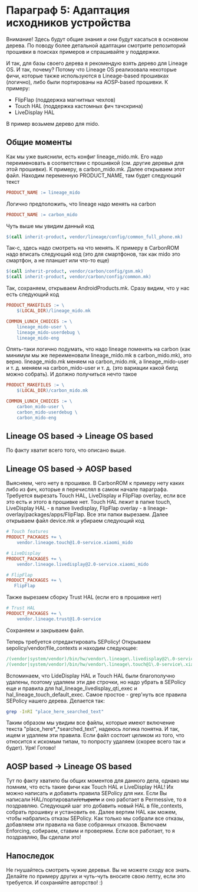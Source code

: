 # Параграф 5: Адаптация исходников устройства

Внимание! Здесь будут общие знания и они будут касаться в основном дерева. По поводу более детальной адаптации смотрите репозиторий прошивки в поисках примеров и спрашивайте у поддержки.

И так, для базы своего дерева я рекомендую взять дерево для Lineage OS. И так, почему? Потому что Lineage OS реализовала некоторые фичи, которые также используются в Lineage-based прошивках (логично), либо были портированы на AOSP-based прошивки. К примеру:

- FlipFlap (поддержка магнитных чехлов)
- Touch HAL (поддержка кастомных фич тачскрина)
- LiveDisplay HAL

В пример возьмем дерево для mido.

## Общие моменты

Как мы уже выяснили, есть конфиг lineage_mido.mk. Его надо переименовать в соответствии с прошивкой (см. другие деревья для этой прошивки). К примеру, в carbon_mido.mk. Далее открываем этот файл. Находим переменную PRODUCT_NAME, там будет следующий текст

```makefile
PRODUCT_NAME := lineage_mido
```

Логично предположить, что lineage надо менять на carbon

```makefile
PRODUCT_NAME := carbon_mido
```

Чуть выше мы увидим данный код

```makefile
$(call inherit-product, vendor/lineage/config/common_full_phone.mk)
```

Так-с, здесь надо смотреть на что менять. К примеру в CarbonROM надо вписать следующий код (это для смартфонов, так как mido это смартфон, а не планшет или что-то еще)

````makefile
$(call inherit-product, vendor/carbon/config/gsm.mk)
$(call inherit-product, vendor/carbon/config/common.mk)
````

Так, сохраняем, открываем AndroidProducts.mk. Сразу видим, что у нас есть следующий код

```makefile
PRODUCT_MAKEFILES := \
    $(LOCAL_DIR)/lineage_mido.mk

COMMON_LUNCH_CHOICES := \
    lineage_mido-user \
    lineage_mido-userdebug \
    lineage_mido-eng
```

Опять-таки логично подумать, что надо lineage поменять на carbon (как минимум мы же переименовали lineage_mido.mk в carbon_mido.mk), это верно. lineage_mido.mk меняем на carbon_mido.mk, а lineage_mido-user и т. д. меняем на carbon_mido-user и т. д. (это вариации какой билд можно собрать). И должно получиться нечто такое

```makefile
PRODUCT_MAKEFILES := \
    $(LOCAL_DIR)/carbon_mido.mk

COMMON_LUNCH_CHOICES := \
    carbon_mido-user \
    carbon_mido-userdebug \
    carbon_mido-eng
```

## Lineage OS based -> Lineage OS based

По факту хватит всего того, что описано выше.

## Lineage OS based -> AOSP based

Выясняем, чего нету в прошивке. В CarbonROM к примеру нету каких либо из фич, которые я перечислял в самом начале параграфа. Требуется вырезать Touch HAL, LiveDisplay и FlipFlap overlay, если все это есть и этого в прошивке нет. Touch HAL лежит в папке touch, LiveDisplay HAL - в папке livedisplay, FlipFlap overlay - в lineage-overlay/packages/apps/FlipFlap. Все эти папки вырезаем. Далее открываем файл device.mk и убираем следующий код

```makefile
# Touch features
PRODUCT_PACKAGES += \
    vendor.lineage.touch@1.0-service.xiaomi_mido
```

```makefile
# LiveDisplay
PRODUCT_PACKAGES += \
    vendor.lineage.livedisplay@2.0-service.xiaomi_mido
```

```makefile
# FlipFlap
PRODUCT_PACKAGES += \
   FlipFlap
```

Также вырезаем сборку Trust HAL (если его в прошивке нет)

```makefile
# Trust HAL
PRODUCT_PACKAGES += \
    vendor.lineage.trust@1.0-service
```

Сохраняем и закрываем файл.

Теперь требуется отредактировать SEPolicy! Открываем sepolicy/vendor/file_contexts и находим следующее:

```makefile
/(vendor|system/vendor)/bin/hw/vendor\.lineage\.livedisplay@2\.0-service\.xiaomi_mido u:object_r:hal_lineage_livedisplay_qti_exec:s0
/(vendor|system/vendor)/bin/hw/vendor\.lineage\.touch@1\.0-service\.xiaomi_mido       u:object_r:hal_lineage_touch_default_exec:s0
```

Вспоминаем, что LideDisplay HAL и Touch HAL были благополучно удалены, поэтому удаляем эти две строчки, но надо убрать в SEPolicy еще и правила для hal_lineage_livedisplay_qti_exec и hal_lineage_touch_default_exec. Самое простое - grep'нуть все правила SEPolicy нашего дерева. Делается так:

```bash
grep -InRI "place_here_searched_text"
```

Таким образом мы увидим все файлы, которые имеют включение текста "place_here*_*searched_text", надеюсь логика понятна. И так, ищем и удаляем эти правила. Если файл состоит целиком из того, что относится к искомым типам, то попросту удаляем (скорее всего так и будет). Уря! Готово!

## AOSP based -> Lineage OS based

Тут по факту хватило бы общих моментов для данного дела, однако мы помним, что есть такие фичи как Touch HAL и LiveDisplay HAL! Их можно написать и добавить правила SEPolicy для них. Если Вы написали HAL/портировали~~/стырили~~ и оно работает в Permessive, то я поздравляю. Следующий шаг это добавить новый HAL в file_contexts, собрать прошивку и установить ее. Далее вертим HAL как можем, чтобы набрались отказы SEPolicy. Как только мы собрали все отказы, добавляем эти правила на базе собранных отказов. Включаем Enforcing, собираем, ставим и проверяем. Если все работает, то я поздравляю, Вы сделали это!

## Напоследок

Не гнушайтесь смотреть чужие деревья. Вы не можете сходу все знать. Делайте по примеру других и чуть-чуть вносите свою лепту, если это требуется. И сохраняйте авторство! :)